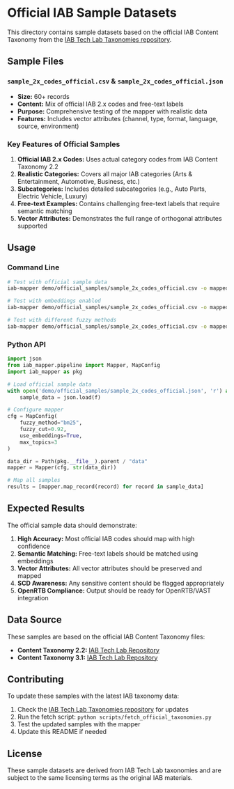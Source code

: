 # Official IAB Sample Datasets

This directory contains sample datasets based on the official IAB Content Taxonomy from the [IAB Tech Lab Taxonomies repository](https://github.com/InteractiveAdvertisingBureau/Taxonomies).

## Sample Files

### `sample_2x_codes_official.csv` & `sample_2x_codes_official.json`
- **Size:** 60+ records
- **Content:** Mix of official IAB 2.x codes and free-text labels
- **Purpose:** Comprehensive testing of the mapper with realistic data
- **Features:** Includes vector attributes (channel, type, format, language, source, environment)

### Key Features of Official Samples

1. **Official IAB 2.x Codes:** Uses actual category codes from IAB Content Taxonomy 2.2
2. **Realistic Categories:** Covers all major IAB categories (Arts & Entertainment, Automotive, Business, etc.)
3. **Subcategories:** Includes detailed subcategories (e.g., Auto Parts, Electric Vehicle, Luxury)
4. **Free-text Examples:** Contains challenging free-text labels that require semantic matching
5. **Vector Attributes:** Demonstrates the full range of orthogonal attributes supported

## Usage

### Command Line
```bash
# Test with official sample data
iab-mapper demo/official_samples/sample_2x_codes_official.csv -o mapped_official.json

# Test with embeddings enabled
iab-mapper demo/official_samples/sample_2x_codes_official.csv -o mapped_official.json --use-embeddings

# Test with different fuzzy methods
iab-mapper demo/official_samples/sample_2x_codes_official.csv -o mapped_bm25.json --fuzzy-method bm25
```

### Python API
```python
import json
from iab_mapper.pipeline import Mapper, MapConfig
import iab_mapper as pkg

# Load official sample data
with open('demo/official_samples/sample_2x_codes_official.json', 'r') as f:
    sample_data = json.load(f)

# Configure mapper
cfg = MapConfig(
    fuzzy_method="bm25",
    fuzzy_cut=0.92,
    use_embeddings=True,
    max_topics=3
)

data_dir = Path(pkg.__file__).parent / "data"
mapper = Mapper(cfg, str(data_dir))

# Map all samples
results = [mapper.map_record(record) for record in sample_data]
```

## Expected Results

The official sample data should demonstrate:

1. **High Accuracy:** Most official IAB codes should map with high confidence
2. **Semantic Matching:** Free-text labels should be matched using embeddings
3. **Vector Attributes:** All vector attributes should be preserved and mapped
4. **SCD Awareness:** Any sensitive content should be flagged appropriately
5. **OpenRTB Compliance:** Output should be ready for OpenRTB/VAST integration

## Data Source

These samples are based on the official IAB Content Taxonomy files:
- **Content Taxonomy 2.2:** [IAB Tech Lab Repository](https://github.com/InteractiveAdvertisingBureau/Taxonomies/tree/main/Content%20Taxonomies)
- **Content Taxonomy 3.1:** [IAB Tech Lab Repository](https://github.com/InteractiveAdvertisingBureau/Taxonomies/tree/main/Content%20Taxonomies)

## Contributing

To update these samples with the latest IAB taxonomy data:

1. Check the [IAB Tech Lab Taxonomies repository](https://github.com/InteractiveAdvertisingBureau/Taxonomies) for updates
2. Run the fetch script: `python scripts/fetch_official_taxonomies.py`
3. Test the updated samples with the mapper
4. Update this README if needed

## License

These sample datasets are derived from IAB Tech Lab taxonomies and are subject to the same licensing terms as the original IAB materials.
